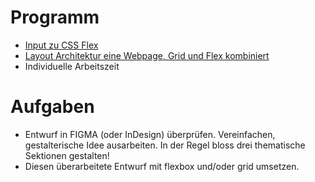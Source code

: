# Programm 
* <a href="layout-flex.md">Input zu CSS Flex</a>
* <a href="grid-flexbox-combined.md">Layout Architektur eine Webpage, Grid und Flex kombiniert </a>
* Individuelle Arbeitszeit

# Aufgaben 
* Entwurf in FIGMA (oder InDesign) überprüfen. Vereinfachen, gestalterische Idee ausarbeiten. In der Regel bloss drei thematische Sektionen gestalten! 
* Diesen überarbeitete Entwurf mit flexbox und/oder grid umsetzen. 

